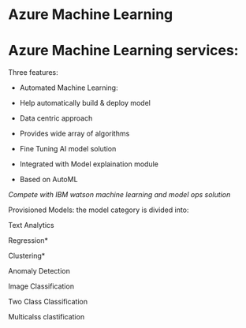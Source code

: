 # Azure Machine Learning

# Azure Machine Learning services:

Three features:

* Automated Machine Learning:

- Help automatically build & deploy model

- Data centric approach

- Provides wide array of algorithms

- Fine Tuning AI model solution

- Integrated with Model explaination module

- Based on AutoML	

*Compete with IBM watson machine learning and model ops solution*


Provisioned Models: the model category is divided into:

Text Analytics

Regression* 

Clustering*

Anomaly Detection 

Image Classification

Two Class Classification 

Multicalss clastification

